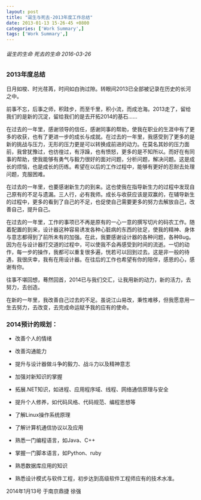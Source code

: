 ```yaml
---
layout: post
title: "诞生与死去-2013年度工作总结"
date: 2013-01-13 15-26-45 +0800
categories: ['Work Summary',]
tags: ['Work Summary',]
---
```

###### 诞生的生命 死去的生命 2016-03-26

### 2013年度总结

日月如梭、时光荏苒，时间如白驹过隙。转眼间2013已全部被记录在历史的长河之中。

前事不忘，后事之师，积跬步，而至千里，积小流，而成沧海。2013走了，留给我们的是新的沉淀，留给我们的是去开拓2014的基石……

在过去的一年里，感谢领导的信任，感谢同事的帮助，使我在职业的生涯中有了更多的收获，也有了更进一步的成长与成就。在过去的一年里，我感受到了更多的是新的挑战与压力，无形的压力更是可以转换成前进的动力。在莫名其妙的压力面前，我曾犹豫过，也彷徨过，有浮躁，也有愤怒，更多的是不知所以。而好在有同事的帮助，使我能够有勇气与毅力很好的面对问题，分析问题，解决问题。这是成长的烦恼，也是成长的历练。希望在以后的工作过程中，能够有更好的忍耐去处理问题，克服困难。

在过去的一年里，也要感谢新生力的到来。这也使我在指导新生力的过程中发现自己原有的不足与遗漏。三人行，必有我师。成长与收获应该是双赢的，在辅导新生的过程中，更多的看到了自己的不足，也促使自己需要更多的努力去解放自己，改善自己，提升自己。

在过去的一年里，工作的事项已不再是原有的一心一意的撰写切片的码农工作。随着配置的到来，设计器这种容易诱发各种心脏病的东西的驻足，使我的精神、身体与意志都得到了前所未有的加强。在此，我要感谢设计器的各种问题，各种Bug。因为在与设计器打交道的过程中，可以使我不会再感受到时间的流逝。一切的动作，每一步的操作，我都可以重复很多遍，恍若可以回到过去。这是非一般的待遇，我很庆幸，我有在用设计器。在往后的工作也希望有你的陪伴，感恩的心，感谢有你。

往事不堪回想，蓦然回首，2014已与我们交汇，让我用新的动力，新的活力，去努力，去创造。

在新的一年里，我改善自己过去的不足。虽说江山易改，秉性难移，但我愿意用一生去努力，去改变，去完成命运赋予我的应有的使命。

### 2014预计的规划：

* 改善个人的情绪
* 改善沟通能力
* 提升与设计器做斗争的毅力、战斗力以及精神意志
* 加强对新知识的掌握

* 拓展.NET知识，如进程、应用程序域、线程、网络通信原理与安全
* 提升个人修养，如代码风格、代码规范、编程思想等
* 了解Linux操作系统原理
* 了解计算机通信协议以及应用
* 熟悉一门编程语言，如Java、C++
* 掌握一门脚本语言，如Python、ruby
* 熟悉数据库应用的知识
* 熟悉设计模式与软件工程，初步达到高级软件工程师应有的技术水准。

 

2014年1月13号 于南京鼎捷 徐强
